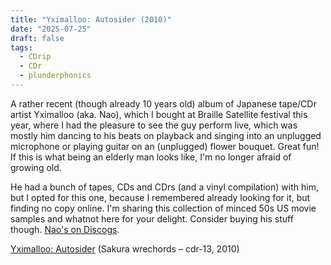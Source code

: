 ```yaml
---
title: "Yximalloo: Autosider (2010)"
date: "2025-07-25"
draft: false
tags:
  - CDrip
  - CDr
  - plunderphonics
---
```


A rather recent (though already 10 years old) album of Japanese tape/CDr artist Yximalloo (aka. Nao), which I bought at Braille Satellite festival this year, where I had the pleasure to see the guy perform live, which was mostly him dancing to his beats on playback and singing into an unplugged microphone or playing guitar on an (unplugged) flower bouquet. Great fun! If this is what being an elderly man looks like, I'm no longer afraid of growing old.

He had a bunch of tapes, CDs and CDrs (and a vinyl compilation) with him, but I opted for this one, because I remembered already looking for it, but finding no copy online. I'm sharing this collection of minced 50s US movie samples and whatnot here for your delight. Consider buying his stuff though. [Nao's on Discogs](https://www.discogs.com/de/seller/Yximalloo/profile).

[Yximalloo: Autosider](https://mega.nz/file/9EojEIiD#snkDwia18sCVz2nbcMmRLs8D9xWfyXXzrh20d30xVX4) (Sakura wrechords – cdr-13, 2010)
